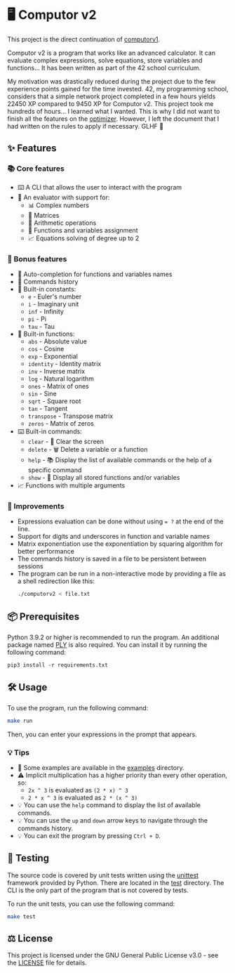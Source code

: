 # 🖥️ Computor v2

This project is the direct continuation of [computorv1](https://github.com/ChuOkupai/computorv1).

Computor v2 is a program that works like an advanced calculator. It can evaluate complex expressions, solve equations, store variables and functions...
It has been written as part of the 42 school curriculum.

My motivation was drastically reduced during the project due to the few experience points gained for the time invested.
42, my programming school, considers that a simple network project completed in a few hours yields 22450 XP compared to 9450 XP for Computor v2. This project took me hundreds of hours... I learned what I wanted. This is why I did not want to finish all the features on the [optimizer](doc/optimizer.md). However, I left the document that I had written on the rules to apply if necessary. GLHF 🙂

## ✨ Features
### 📚 Core features

- ⌨️ A CLI that allows the user to interact with the program
- 🧮 An evaluator with support for:
	- 📊 Complex numbers
	- 📐 Matrices
	- 📏 Arithmetic operations
	- 💾 Functions and variables assignment
	- 📈 Equations solving of degree up to 2

### 🎁 Bonus features

- 📜 Auto-completion for functions and variables names
- 💽 Commands history
- 🧱 Built-in constants:
	- `e` - Euler's number
	- `i` - Imaginary unit
	- `inf` - Infinity
	- `pi` - Pi
	- `tau` - Tau
- 🧱 Built-in functions:
	- `abs` - Absolute value
	- `cos` - Cosine
	- `exp` - Exponential
	- `identity` - Identity matrix
	- `inv` - Inverse matrix
	- `log` - Natural logarithm
	- `ones` - Matrix of ones
	- `sin` - Sine
	- `sqrt` - Square root
	- `tan` - Tangent
	- `transpose` - Transpose matrix
	- `zeros` - Matrix of zeros
- ⌨️ Built-in commands:
	- `clear` - 🧹 Clear the screen
	- `delete` - 🗑️ Delete a variable or a function
	- `help` - 📚 Display the list of available commands or the help of a specific command
	- `show` - 📜 Display all stored functions and/or variables
- 📈 Functions with multiple arguments

### 🚀 Improvements

- Expressions evaluation can be done without using `= ?` at the end of the line.
- Support for digits and underscores in function and variable names
- Matrix exponentiation use the exponentiation by squaring algorithm for better performance
- The commands history is saved in a file to be persistent between sessions
- The program can be run in a non-interactive mode by providing a file as a shell redirection like this:
	```sh
	./computorv2 < file.txt
	```

## 📦 Prerequisites

Python 3.9.2 or higher is recommended to run the program.
An additional package named [PLY](https://www.dabeaz.com/ply) is also required.
You can install it by running the following command:
```
pip3 install -r requirements.txt
```

## 🛠️ Usage

To use the program, run the following command:
```sh
make run
```
Then, you can enter your expressions in the prompt that appears.

### 💡 Tips

- 🔬 Some examples are available in the [examples](examples) directory.
- ⚠️ Implicit multiplication has a higher priority than every other operation, so:
	- `2x ^ 3` is evaluated as `(2 * x) ^ 3`
	- `2 * x ^ 3` is evaluated as `2 * (x ^ 3)`
- 💡 You can use the `help` command to display the list of available commands.
- 💡 You can use the `up` and `down` arrow keys to navigate through the commands history.
- 💡 You can exit the program by pressing `Ctrl + D`.

## 🧪 Testing

The source code is covered by unit tests written using the [unittest](https://docs.python.org/3/library/unittest.html) framework provided by Python.
There are located in the [test](test) directory.
The CLI is the only part of the program that is not covered by tests.

To run the unit tests, you can use the following command:

```sh
make test
```

## ⚖️ License

This project is licensed under the GNU General Public License v3.0 - see the [LICENSE](LICENSE) file for details.
